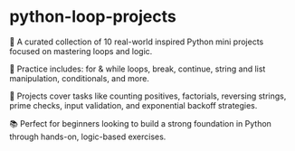 # python-loop-projects

🚀 A curated collection of 10 real-world inspired Python mini projects focused on mastering loops and logic.

🔄 Practice includes: for & while loops, break, continue, string and list manipulation, conditionals, and more.

🎯 Projects cover tasks like counting positives, factorials, reversing strings, prime checks, input validation, and exponential backoff strategies.

📚 Perfect for beginners looking to build a strong foundation in Python through hands-on, logic-based exercises.

